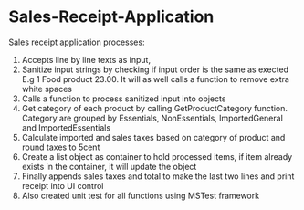 # Sales-Receipt-Application
Sales receipt application processes:
1. Accepts line by line texts as input,
2. Sanitize input strings by checking if 
input order is the same as exected E.g 
1 Food product 23.00. It will as well 
calls a function to remove extra white spaces
3. Calls a function to process sanitized
input into objects
4. Get category of each product by calling 
GetProductCategory function. Category are grouped 
by Essentials, NonEssentials, ImportedGeneral
and ImportedEssentials
5. Calculate imported and sales taxes based on
category of product and round taxes to 5cent
6. Create a list object as container to hold
processed items, if item already exists in the 
container, it will update the object
7. Finally appends sales taxes and total to make the 
last two lines and print receipt into UI control
8. Also created unit test for all functions using
MSTest framework 
